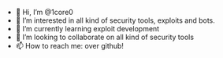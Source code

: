 - 👋 Hi, I’m @1core0
- 👀 I’m interested in all kind of security tools, exploits and bots.
- 🌱 I’m currently learning exploit development
- 💞️ I’m looking to collaborate on all kind of security tools
- 📫 How to reach me: over github!

<!---
1core0/1core0 is a ✨ special ✨ repository because its `README.md` (this file) appears on your GitHub profile.
You can click the Preview link to take a look at your changes.
--->
